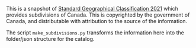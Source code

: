 This is a snapshot of [Standard Geographical Classification 2021](https://open.canada.ca/data/en/dataset/1d815243-28ce-45e6-ad6b-58643327a253)
which provides subdivisions of Canada.  This is copyrighted by the government of 
Canada, and distributable with attribution to the source of the information.

The script `make_subdivisions.py` transforms the information here into the folder/json structure for the catalog.